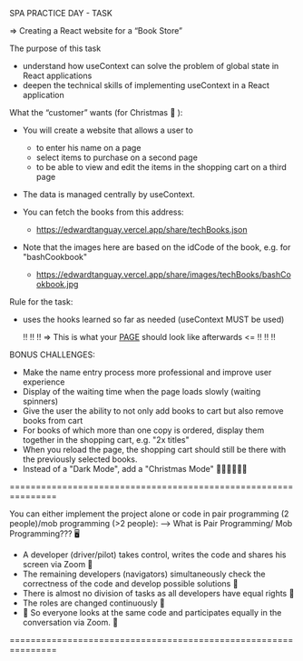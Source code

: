 SPA PRACTICE DAY - TASK

=> Creating a React website for a “Book Store”

The purpose of this task
- understand how useContext can solve the problem of global state in React applications
- deepen the technical skills of implementing useContext in a React application

What the “customer” wants (for Christmas :christmas_tree: ):
- You will create a website that allows a user to
   - to enter his name on a page
   - select items to purchase on a second page
   - to be able to view and edit the items in the shopping cart on a third page
- The data is managed centrally by useContext.

- You can fetch the books from this address:
   - https://edwardtanguay.vercel.app/share/techBooks.json
- Note that the images here are based on the idCode of the book, e.g. for "bashCookbook"
   - https://edwardtanguay.vercel.app/share/images/techBooks/bashCookbook.jpg

Rule for the task:
- uses the hooks learned so far as needed (useContext MUST be used)

  :bangbang: :bangbang: :bangbang: => This is what your [PAGE](https://et872-bookstore-with-context.vercel.app) should look like afterwards <= :bangbang: :bangbang: :bangbang:

BONUS CHALLENGES:
- Make the name entry process more professional and improve user experience
- Display of the waiting time when the page loads slowly (waiting spinners)
- Give the user the ability to not only add books to cart but also remove books from cart
- For books of which more than one copy is ordered, display them together in the shopping cart, e.g. "2x titles"
- When you reload the page, the shopping cart should still be there with the previously selected books.
- Instead of a "Dark Mode", add a "Christmas Mode" :santa::christmas_tree::mrs_claus::christmas_tree::mx_claus:

===============================================================

You can either implement the project alone or code in pair programming (2 people)/mob programming (>2 people):
--> What is Pair Programming/ Mob Programming??? :desktop_computer:
- A developer (driver/pilot) takes control, writes the code and shares his screen via Zoom :clap:
- The remaining developers (navigators) simultaneously check the correctness of the code and develop possible solutions :eyes:
- There is almost no division of tasks as all developers have equal rights :busts_in_silhouette:
- The roles are changed continuously :arrows_counterclockwise:
- :handshake: So everyone looks at the same code and participates equally in the conversation via Zoom. :speech_balloon:

===============================================================

